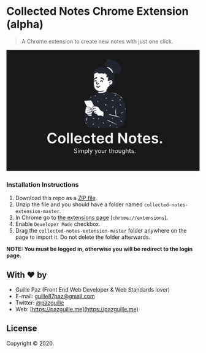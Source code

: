 # Collected Notes Chrome Extension (alpha)

> A Chrome extension to create new notes with just one click.

<img src="./assets/collected-notes.jpg">

### Installation Instructions

1. Download this repo as a [ZIP file](https://github.com/pazguille/collected-notes-extension/archive/master.zip).
2. Unzip the file and you should have a folder named `collected-notes-extension-master`.
3. In Chrome go to [the extensions page](chrome://extensions) (`chrome://extensions`).
4. Enable `Developer Mode` checkbox.
5. Drag the `collected-notes-extension-master` folder anywhere on the page to import it. Do not delete the folder afterwards.

**NOTE: You must be logged in, otherwise you will be redirect to the login page.**

## With ❤ by

- Guille Paz (Front End Web Developer & Web Standards lover)
- E-mail: [guille87paz@gmail.com](mailto:guille87paz@gmail.com)
- Twitter: [@pazguille](https://twitter.com/pazguille)
- Web: [https://pazguille.me](https://pazguille.me)

## License

Copyright © 2020.
